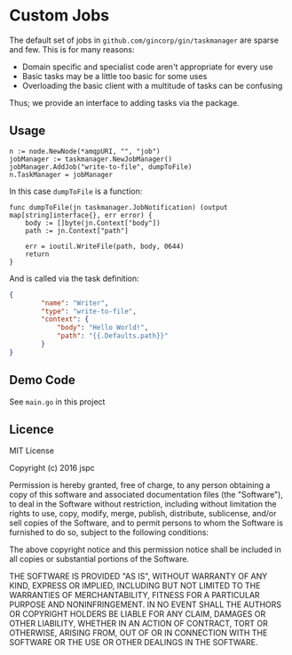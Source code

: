 Custom Jobs
==

The default set of jobs in `github.com/gincorp/gin/taskmanager` are sparse and few. This is for many reasons:

* Domain specific and specialist code aren't appropriate for every use
* Basic tasks may be a little too basic for some uses
* Overloading the basic client with a multitude of tasks can be confusing

Thus; we provide an interface to adding tasks via the package.

Usage
--

```golang
n := node.NewNode(*amqpURI, "", "job")
jobManager := taskmanager.NewJobManager()
jobManager.AddJob("write-to-file", dumpToFile)
n.TaskManager = jobManager
```

In this case `dumpToFile` is a function:

```golang
func dumpToFile(jn taskmanager.JobNotification) (output map[string]interface{}, err error) {
    body := []byte(jn.Context["body"])
    path := jn.Context["path"]

    err = ioutil.WriteFile(path, body, 0644)
    return
}
```

And is called via the task definition:

```json
{
		"name": "Writer",
		"type": "write-to-file",
		"context": {
			"body": "Hello World!",
			"path": "{{.Defaults.path}}"
		}
}
```

Demo Code
--

See `main.go` in this project

Licence
--

MIT License

Copyright (c) 2016 jspc

Permission is hereby granted, free of charge, to any person obtaining a copy
of this software and associated documentation files (the "Software"), to deal
in the Software without restriction, including without limitation the rights
to use, copy, modify, merge, publish, distribute, sublicense, and/or sell
copies of the Software, and to permit persons to whom the Software is
furnished to do so, subject to the following conditions:

The above copyright notice and this permission notice shall be included in all
copies or substantial portions of the Software.

THE SOFTWARE IS PROVIDED "AS IS", WITHOUT WARRANTY OF ANY KIND, EXPRESS OR
IMPLIED, INCLUDING BUT NOT LIMITED TO THE WARRANTIES OF MERCHANTABILITY,
FITNESS FOR A PARTICULAR PURPOSE AND NONINFRINGEMENT. IN NO EVENT SHALL THE
AUTHORS OR COPYRIGHT HOLDERS BE LIABLE FOR ANY CLAIM, DAMAGES OR OTHER
LIABILITY, WHETHER IN AN ACTION OF CONTRACT, TORT OR OTHERWISE, ARISING FROM,
OUT OF OR IN CONNECTION WITH THE SOFTWARE OR THE USE OR OTHER DEALINGS IN THE
SOFTWARE.
